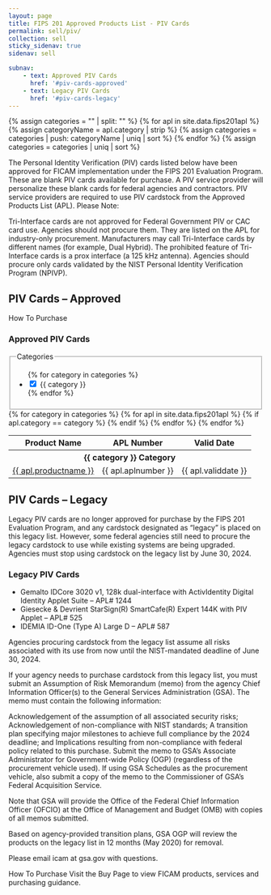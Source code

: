 ```yaml
---
layout: page
title: FIPS 201 Approved Products List - PIV Cards
permalink: sell/piv/
collection: sell
sticky_sidenav: true
sidenav: sell

subnav:
    - text: Approved PIV Cards
      href: '#piv-cards-approved'
    - text: Legacy PIV Cards
      href: '#piv-cards-legacy'
---
```


{% assign categories = "" | split: "" %}
{% for apl in site.data.fips201apl %}
  {% assign categoryName = apl.category | strip %}
  {% assign categories = categories | push: categoryName | uniq | sort %}
{% endfor %}
{% assign categories = categories | uniq | sort %}

The Personal Identity Verification (PIV) cards listed below have been approved for FICAM implementation under the FIPS 201 Evaluation Program. These are blank PIV cards available for purchase. A PIV service provider will personalize these blank cards for federal agencies and contractors. PIV service providers are required to use PIV cardstock from the Approved Products List (APL).
Please Note:

Tri-Interface cards are not approved for Federal Government PIV or CAC card use. Agencies should not procure them. They are listed on the APL for industry-only procurement.
Manufacturers may call Tri-Interface cards by different names (for example, Dual Hybrid). The prohibited feature of Tri-Interface cards is a prox interface (a 125 kHz antenna).
Agencies should procure only cards validated by the NIST Personal Identity Verification Program (NPIVP).

## PIV Cards – Approved

How To Purchase

### Approved PIV Cards

<div class="usa-width-one-fourth">
  <fieldset class="usa-fieldset-inputs guides-filter">
    <legend>Categories</legend>
    <ul class="usa-unstyled-list">
      {% for category in categories %}
      <li>
        <input class="guides-filter-category" id="category-{{ category | slugify }}" type="checkbox" name="categories" value="{{ category }}" checked>
        <label for="category-{{ category | slugify }}">{{ category }}</label>
      </li>
      {% endfor %}
    </ul>
  </fieldset>
</div>

<div class="usa-width-three-fourths">
  <table class="usa-table-borderless">
    <thead class="usa-sr-only">
      <tr>
        <th id="apl-table-heading-name" scope="col">Product Name</th>
        <th id="apl-table-heading-number" scope="col">APL Number</th>
        <th id="apl-table-heading-date" scope="col">Valid Date</th>
      </tr>
    </thead>
    <tbody>
      {% for category in categories %}
        <tr class="apl-table-category-heading" data-category="{{ category }}">
          <th colspan="3" class="apl-table-heading" id="apl-table-heading-{{ category | slugify }}"><b>{{ category }} Category</b></th>
        </tr>
        {% for apl in site.data.fips201apl %}
          {% if apl.category == category %}
            <tr class="apl-table-row" data-category="{{ apl.category }}">
              <td headers="apl-table-heading-{{ category | slugify }} apl-table-heading-name"><a href="{{ apl.url | prepend: site.baseurl }}">{{ apl.productname }}</a></td>
              <td headers="apl-table-heading-{{ category | slugify }} apl-table-heading-description">{{ apl.aplnumber }}</td>
              <td headers="apl-table-heading-{{ category | slugify }} apl-table-heading-date">{{ apl.validdate }}</td>
            </tr>
          {% endif %}
        {% endfor %} <!--apl-->
      {% endfor %}<!--category-->
    </tbody>
  </table>
</div>

## PIV Cards – Legacy

Legacy PIV cards are no longer approved for purchase by the FIPS 201 Evaluation Program, and any cardstock designated as “legacy” is placed on this legacy list. However, some federal agencies still need to procure the legacy cardstock to use while existing systems are being upgraded. Agencies must stop using cardstock on the legacy list by June 30, 2024.

### Legacy PIV Cards
- Gemalto IDCore 3020 v1, 128k dual-interface with ActivIdentity Digital Identity Applet Suite – APL# 1244
- Giesecke & Devrient StarSign(R) SmartCafe(R) Expert 144K with PIV Applet – APL# 525
- IDEMIA ID-One (Type A) Large D – APL# 587

Agencies procuring cardstock from the legacy list assume all risks associated with its use from now until the NIST-mandated deadline of June 30, 2024.

If your agency needs to purchase cardstock from this legacy list, you must submit an Assumption of Risk Memorandum (memo) from the agency Chief Information Officer(s) to the General Services Administration (GSA). The memo must contain the following information:

Acknowledgement of the assumption of all associated security risks;
Acknowledgement of non-compliance with NIST standards;
A transition plan specifying major milestones to achieve full compliance by the 2024 deadline; and
Implications resulting from non-compliance with federal policy related to this purchase.
Submit the memo to GSA’s Associate Administrator for Government-wide Policy (OGP) (regardless of the procurement vehicle used). If using GSA Schedules as the procurement vehicle, also submit a copy of the memo to the Commissioner of GSA’s Federal Acquisition Service.

Note that GSA will provide the Office of the Federal Chief Information Officer (OFCIO) at the Office of Management and Budget (OMB) with copies of all memos submitted.

Based on agency-provided transition plans, GSA OGP will review the products on the legacy list in 12 months (May 2020) for removal.

Please email icam at gsa.gov with questions.

How To Purchase
Visit the Buy Page to view FICAM products, services and purchasing guidance.
